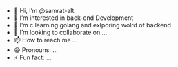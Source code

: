 - 👋 Hi, I’m @samrat-alt
- 👀 I’m interested in back-end Development
- 🌱 I’m c learning golang and exlporing wolrd of backend
- 💞️ I’m looking to collaborate on ...
- 📫 How to reach me ...
- 😄 Pronouns: ...
- ⚡ Fun fact: ...

<!---
samrat-alt/samrat-alt is a ✨ special ✨ repository because its `README.md` (this file) appears on your GitHub profile.
You can click the Preview link to take a look at your changes.
--->
